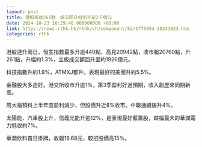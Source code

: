 ```yaml
---
layout: post
title: 港股高收261點　成交回升但仍不足2千億元
date: 2024-10-23 16:29:48.000000000 +08:00
link: https://news.rthk.hk/rthk/ch/component/k2/1775854-20241023.htm
categories: rthk
---
```


港股連升兩日，恒生指數最多升逾440點，高見20942點，收市報20760點，升261點，升幅約1.3%，主板成交額回升至約1926億元。

科技指數升約1.9%，ATMXJ都升，表現最好的美團升約5.5%。

金融股大多造好。港交所收市升逾1%，第3季盈利好過預期，收入創歷來同期新高。

周大福預料上半年度盈利減少，但股價升近8%收市。中聯通績後升4%。

太陽能、汽車股上升，信義光能升逾12%，是表現最好藍籌股，跌幅最大的華潤電力低收約7%。

華潤飲料首日掛牌，收報16.68元，較招股價高15%。
